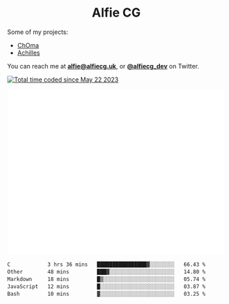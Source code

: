 <h1 align="center">Alfie CG</h1>

Some of my projects:
* [ChOma](https://github.com/opa334/ChOma)
* [Achilles](https://github.com/alfiecg24/Achilles)

You can reach me at **alfie@alfiecg.uk**, or **[@alfiecg_dev](https://twitter.com/alfiecg_dev)** on Twitter.

<a href="https://wakatime.com/@61592169-b9cf-4af8-b6fa-8ac7d4369b01"><img src="https://wakatime.com/badge/user/61592169-b9cf-4af8-b6fa-8ac7d4369b01.svg" alt="Total time coded since May 22 2023" /></a>


<img align="center" src="/github-metrics.svg" alt="Metrics" width="500">

 <!--[![GitHub Streak](https://streak-stats.demolab.com/?user=alfiecg24)](https://git.io/streak-stats)-->

<!--START_SECTION:waka-->

```txt
C            3 hrs 36 mins   ████████████████▓░░░░░░░░   66.43 %
Other        48 mins         ███▓░░░░░░░░░░░░░░░░░░░░░   14.80 %
Markdown     18 mins         █▒░░░░░░░░░░░░░░░░░░░░░░░   05.74 %
JavaScript   12 mins         █░░░░░░░░░░░░░░░░░░░░░░░░   03.87 %
Bash         10 mins         ▓░░░░░░░░░░░░░░░░░░░░░░░░   03.25 %
```

<!--END_SECTION:waka-->
